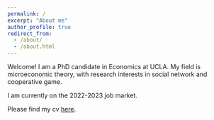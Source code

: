 ```yaml
---
permalink: /
excerpt: "About me"
author_profile: true
redirect_from: 
  - /about/
  - /about.html
---
```


Welcome! I am a PhD candidate in Economics at UCLA. My field is microeconomic theory, with research interests in social network and cooperative game. 

I am currently on the 2022-2023 job market.

Please find my cv [here](https://drive.google.com/file/d/11bOXrkj1a0YyqF_fdV0-3ekzB3LTXP6K/view?usp=sharing).
